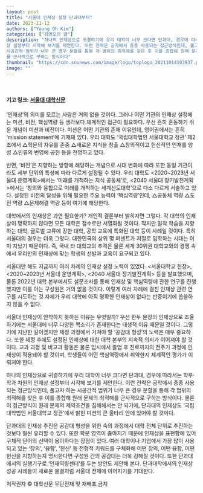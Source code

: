 ```yaml
---
layout: post
title: "서울대 인재상 설정 단과대부터"
date: 2023-11-12
authors: ["Young Oh Kim"]
categories: ["김영오의 글"]
description: "하나의 인재상으로 귀결하기에 우리 대학이 너무 크다면 단과대, 경우에 따라서는 학부·학과 차원의 인재
상 설정부터 시작해 보기를 제안한다. 이런 전략은 공학에서 종종 사용되는 접근방식인데, 풀고자 하는
시공간적 범위가 너무 큰 경우 분할을 통해 각 범위의 최적해를 찾은 후 이를 종합해 원래 문제의 최적해
를 근사적으로 구하는 방식이다"
thumbnail: "https://cdn.snunews.com/image/logo/toplogo_20211014103937.png"
image: ""
---
```


<br>

#### 기고 링크: <a href="https://www.snunews.com/news/articleView.html?idxno=32535" target="_blank">서울대 대학신문</a>

<!-- {% include markdown/figure.html src="https://cdn.snunews.com/image/logo/toplogo_20211014103937.png" link="https://www.snunews.com/news/articleView.html?idxno=32535" target="_blank" %} -->

‘인재상’의 의미를 모르는 사람은 거의 없을 것이다. 그러나 어떤 기관의 인재상 설정에는 미션, 비전, 핵심역량 등 생각보다 체계적인 접근이 필요하다. 우선 흔히 혼동하기 쉬운 개념이 미션과 비전이다. 미션은 어떤 기관의 존재 이유인데, 영어권에서는 흔히 ‘mission statement’에 기재돼 있다. 우리 대학도 ‘국립대학법인 서울대학교 정관’ 제2조에서 △학문의 자유를 존중 △새로운 지식을 창출 △창의적이고 헌신적인 인재를 양성 △인류의 번영에 공헌 등을 천명하고 있다.

반면, ‘비전’은 지향하는 방향에 해당하는 개념으로 시대 변화에 따라 또한 동일 기관이라도 세부 단위의 특성에 따라 다르게 설정될 수 있다. 우리 대학도 <2020~2023년 서울대 운영계획>에서는 ‘미래를 개척하는 지식 공동체’로, <2040 서울대 장기발전계획>에서는 ‘창의와 융합으로 미래를 개척하는 세계선도대학’으로 다소 다르게 서술하고 있다. 설정된 비전의 달성을 위해 필요한 주요 능력이 ‘핵심역량’인데, △공동체 역량 △도전 역량 △문제해결 역량 등이 여기에 해당한다.

대학에서의 인재상은 과연 필요한가? 개인적 결론부터 밝히자면 그렇다. 각 대학의 인재상이 명확하지 않다면 모든 대학은 점수로만 서열화될 것이다. 작지만 밀착 학습을 지향하는 대학, 글로벌 교류에 강한 대학, 공학 교육에 특화된 대학 등이 사례일 것이다. 특히 서울대의 경우는 더욱 그렇다. 대한민국의 상위 몇 퍼센트가 저절로 입학하는 시대는 이미 지났기 때문이다. 즉, 국내 타 대학교의 추격은 물론 세계 30위권 대학교와의 경쟁 속에서 우리만의 인재상에 맞는 학생의 선발과 교육이 요구되고 있다.

서울대만 해도 지금까지 여러 차례의 인재상 설정 노력이 있었다. <서울대학교 헌장>, <2020~2023년 서울대 운영계획>, <2040 서울대 장기발전계획> 등을 발표했으며, 물론 2022년 대학 본부에서도 설문조사를 통해 인재상 및 핵심역량에 관한 연구를 진행했지만 이를 아는 구성원은 거의 없을 것이다. 이렇게 여러 차례에 걸친 인재상 관련 연구를 시도하는 것 자체가 우리 대학에 아직 명확한 인재상이 없다는 반증이기에 씁쓸하지 않을 수 없다.

서울대 인재상이 안착하지 못하는 이유는 무엇일까? 우선 한두 문장의 인재상으로 조율하기에는 서울대에 너무 다양한 목소리가 존재한다는 태생적 이유 때문일 것이다. 그렇기에 지난한 길이겠지만 제정 과정에서 거쳐야 할 ‘공감대 형성’의 노력은 매우 중요하다. 또한 제정 후에도 설정된 인재상에 대한 대학 본부의 지속적 의지가 이어져야 할 것이다. 교과 과정 및 비교과 활동은 물론 입시에서 졸업 후 진로까지의 전주기 과정에 인재상이 적용돼야 할 것이며, 학생들이 어떤 핵심역량에서 취약한지 체계적인 평가가 이뤄져야 한다.

하나의 인재상으로 귀결하기에 우리 대학이 너무 크다면 단과대, 경우에 따라서는 학부·학과 차원의 인재상 설정부터 시작해 보기를 제안한다. 이런 전략은 공학에서 종종 사용되는 접근방식인데, 풀고자 하는 시공간적 범위가 너무 큰 경우 분할을 통해 각 범위의 최적해를 찾은 후 이를 종합해 원래 문제의 최적해를 근사적으로 구하는 방식이다. 물론 이 접근방식이 원래 문제의 제약조건을 침해해서는 안 되기에, 단과대의 인재상도 ‘국립대학법인 서울대학교 정관’에서 밝힌 미션의 큰 울타리 안에 있어야 할 것이다. 

단과대의 인재상 추진은 공감대 형성을 위한 숙의 과정에서 대학 전체 단위로 추진하는 것보다 훨씬 유리할 수 있다. 또한 학문 영역이 좁아지기 때문에 인재상을 표현함에 있어 구체적 단어의 선택이 용이하다는 장점이 있다. 여러 대학이나 기업에서 가장 많이 사용되고 있는 ‘창의’, ‘융합’, ‘헌신’ 등 전형적 키워드를 구체화해 어떤 창의, 어떤 융합, 어떤 헌신을 지향하는지 명시한다면 구성원 간의 공감대는 더욱 강해질 것이다. 또한 단과대에서의 실행기구로 ‘인재역량센터’를 두는 방안도 제안해 본다. 단과대학에서의 인재상 성공 사례들이 새로운 물결처럼 서울대 전체에 이어지기를 기대한다.

저작권자 © 대학신문 무단전재 및 재배포 금지

<br>
